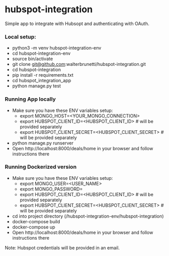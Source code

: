 # hubspot-integration

Simple app to integrate with Hubsopt and authenticating with OAuth.

### Local setup:

* python3 -m venv hubspot-integration-env
* cd hubspot-integration-env
* source bin/activate
* git clone git@github.com:walterbrunetti/hubspot-integration.git
* cd hubspot-integration
* pip install -r requirements.txt
* cd hubspot_integration_app
* python manage.py test


### Running App locally
* Make sure you have these ENV variables setup:
  - export MONGO_HOST=<YOUR_MONGO_CONNECTION>
  - export HUBSPOT_CLIENT_ID=<HUBSPOT_CLIENT_ID>  # will be provided separately
  - export HUBSPOT_CLIENT_SECRET=<HUBSPOT_CLIENT_SECRET>  # will be provided separately
* python manage.py runserver
* Open http://localhost:8000/deals/home in your browser and follow instructions there


### Running Dockerized version
* Make sure you have these ENV variables setup:
  - export MONGO_USER=<USER_NAME>
  - export MONGO_PASSWORD=<PASS>
  - export HUBSPOT_CLIENT_ID=<HUBSPOT_CLIENT_ID>  # will be provided separately
  - export HUBSPOT_CLIENT_SECRET=<HUBSPOT_CLIENT_SECRET>  # will be provided separately
* cd into project directory (/hubspot-integration-env/hubspot-integration)
* docker-compose build
* docker-compose up
* Open http://localhost:8000/deals/home in your browser and follow instructions there

Note: Hubspot credentials will be provided in an email.
